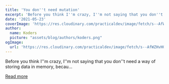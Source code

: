 ```yaml
---
title: 'You don''t need mutation'
excerpt: 'Before you think I''m crazy, I''m not saying that you don''t need a way of storing data in memory, becau...'
date: '2021-05-23'
coverImage: 'https://res.cloudinary.com/practicaldev/image/fetch/s--AfWZHvH0--/c_imagga_scale,f_auto,fl_progressive,h_420,q_auto,w_1000/https://dev-to-uploads.s3.amazonaws.com/uploads/articles/fm30ce5yngw5vzkkslwu.png'
author:
  name: Koders
  picture: "assets/blog/authors/koders.png"
ogImage:
  url: 'https://res.cloudinary.com/practicaldev/image/fetch/s--AfWZHvH0--/c_imagga_scale,f_auto,fl_progressive,h_420,q_auto,w_1000/https://dev-to-uploads.s3.amazonaws.com/uploads/articles/fm30ce5yngw5vzkkslwu.png'
---
```


Before you think I''m crazy, I''m not saying that you don''t need a way of storing data in memory, becau...

[Read more](https://dev.to/lukeshiru/you-don-t-need-variables-2gk3)

